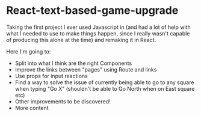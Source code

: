 # React-text-based-game-upgrade

Taking the first project I ever used Javascript in (and had a lot of help with what I needed to use to make things happen, since I really wasn't capable of producing this alone at the time) and remaking it in React.

Here I'm going to:

* Split into what I think are the right Components
* Improve the links between "pages" using Route and links
* Use props for input reactions
* Find a way to solve the issue of currently being able to go to any square when typing "Go X" (shouldn't be able to Go North when on East square etc)
* Other improvements to be discovered!
* More content

